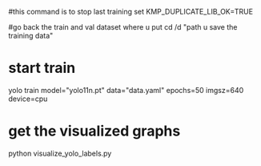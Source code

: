 #this command is to stop last training
set KMP_DUPLICATE_LIB_OK=TRUE

#go back the train and val dataset where u put 
cd /d "path u save the training data"

# start train
yolo train model="yolo11n.pt" data="data.yaml" epochs=50 imgsz=640 device=cpu 

# get the visualized graphs
python visualize_yolo_labels.py

